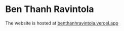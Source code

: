 # Ben Thanh Ravintola

The website is hosted at [benthanhravintola.vercel.app](https://benthanhravintola.vercel.app/)

